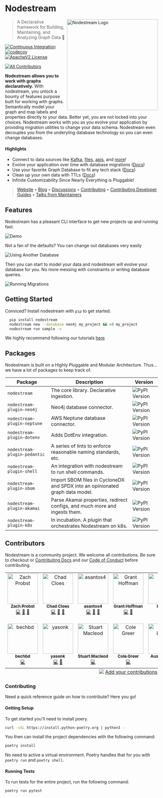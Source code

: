 # Nodestream 

<picture >
  <source media="(prefers-color-scheme: dark)" srcset="./docs/img/NodeSteamLogo_Small_Light.png">
  <img alt="Nodestream Logo" src="./docs/img/NodeSteamLogo_Small_Dark.png" width="300" align="right">
</picture>


> A Declarative framework for Building, Maintaining, and Analyzing Graph Data 🚀

[![Continuous Integration](https://github.com/nodestream-proj/nodestream/actions/workflows/ci.yaml/badge.svg)](https://github.com/nodestream-proj/nodestream/actions/workflows/ci.yaml)
[![codecov](https://codecov.io/gh/nodestream-proj/nodestream/branch/main/graph/badge.svg?token=HAPEVKQ6OQ)](https://codecov.io/gh/nodestream-proj/nodestream)
[![ApacheV2 License](https://img.shields.io/badge/License-Apache%202.0-yellow.svg)](https://opensource.org/license/apache-2-0/)
<!-- ALL-CONTRIBUTORS-BADGE:START - Do not remove or modify this section -->
[![All Contributors](https://img.shields.io/badge/all_contributors-12-orange.svg?style=flat-square)](#contributors-)
<!-- ALL-CONTRIBUTORS-BADGE:END -->

**Nodestream allows you to work with graphs declaratively.** With nodestream, you unlock a bounty of features purpose built for working with graphs. 
Semantically model your graph and map labels and properties directly to your data. 
Better yet, you are not locked into your choices. 
Nodestream works with you as you evolve your application by providing migration utilities to change your data schema. 
Nodestream even decouples you from the underyling database technology so you can even change databases.

#### Highlights

- Connect to data sources like [Kafka](https://nodestream-proj.github.io/docs/docs/reference/extractors/#streamextractor), [files](https://nodestream-proj.github.io/docs/docs/reference/extractors/#unifiedfileextractor), [apis](https://nodestream-proj.github.io/docs/docs/reference/extractors/#simpleapiextractor), and [more](https://nodestream-proj.github.io/docs/docs/reference/extractors/)!
- Evolve your application over time with database migrations ([Docs](https://nodestream-proj.github.io/docs/docs/tutorials-intermediate/working-with-migrations/))
- Use your favorite Graph Database to fit any tech stack ([Docs](https://nodestream-proj.github.io/docs/docs/category/database-support/))
- Clean up your own data with TTLs ([Docs](https://nodestream-proj.github.io/docs/docs/tutorials-intermediate/removing-data/#implementing-a-ttl-pipeline))
- Infinite Customizability Since Nearly Everything is Pluggable!

> [Website](https://nodestream-proj.github.io/docs/) • [Blog](https://nodestream-proj.github.io/docs/blog/) • [Discussions](https://github.com/orgs/nodestream-proj/discussions)  • [Contributing](#contributing) • [Contributing Developer Guides](https://nodestream-proj.github.io/docs/docs/category/developer-reference/) • [Talks from Maintainers](https://www.youtube.com/watch?v=2F-xx4LcTng&list=PLUiAbWRQecSOorv_V6TzfUBoIZyf-6r6R&pp=gAQBiAQB)

## Features 

Nodestream has a pleasant CLI interface to get new projects up and running fast. 

![Demo](https://raw.githubusercontent.com/nodestream-proj/nodestream/e94d0faa024c0f8da1e83a4ff6d83746504d197e/docs/img/demo.gif)

Not a fan of the defaults? You can change out databases very easily

![Using Another Database](https://nodestream-proj.github.io/docs/assets/images/neptune-2c1c78b173e824fc1e824f54287e467f.gif)

Then you can start to model your data and nodestream will evolve your database for you. No more messing with constraints or writing database queries. 

![Running Migrations](https://nodestream-proj.github.io/docs/assets/images/migrations-1ede1ab3d5438cdca24d66cfa6d66231.gif)

## Getting Started

Conviced? Install nodestream with `pip` to get started. 

```bash
  pip install nodestream
  nodestream new --database neo4j my_project && cd my_project
  nodestream run sample -v
```

We highly recommend following our tutorials [here](https://nodestream-proj.github.io/docs/docs/category/tutorial---basics/)

## Packages 

Nodestream is built on a Highly Pluggable and Modular Architecture. Thus... we have a lot of packages to keep track of. 

| Package                      	| Description                                                                   	| Version                                                                                                                        	|
|------------------------------	|-------------------------------------------------------------------------------	|--------------------------------------------------------------------------------------------------------------------------------	|
| `nodestream`                 	| The core library. Declarative ingestion.                                      	| ![PyPI Version](https://badge.fury.io/py/nodestream.svg)                                 	|
| `nodestream-plugin-neo4j`     	| Neo4j database connector.                                                     	| ![PyPI Version](https://badge.fury.io/py/nodestream-plugin-neo4j.svg)         	|
| `nodestream-plugin-neptune`  	| AWS Neptune database connector.                                               	| ![PyPI Version](https://badge.fury.io/py/nodestream-plugin-neptune.svg)   	|
| `nodestream-plugin-dotenv`   	| Adds DotEnv integration.                                                      	| ![PyPI Version](https://badge.fury.io/py/nodestream-plugin-dotenv.svg)     	|
| `nodestream-plugin-pedantic` 	| A series of lints to enforce reasonable naming standards, etc.                	| ![PyPI Version](https://badge.fury.io/py/nodestream-plugin-pedantic.svg) 	|
| `nodestream-plugin-shell`    	| An integration with nodestream to run shell commands.                         	| ![PyPI Version](https://badge.fury.io/py/nodestream-plugin-shell.svg)       	|
| `nodestream-plugin-sbom`     	| Import SBOM files in CycloneDX and SPDX into an opinionated graph data model. 	| ![PyPI Version](https://badge.fury.io/py/nodestream-plugin-sbom.svg)         	|
| `nodestream-plugin-akamai`   	| Parse Akamai properties, redirect configs, and much more and ingests them.    	| ![PyPI Version](https://badge.fury.io/py/nodestream-plugin-akamai.svg)     	|
| `nodestream-plugin-k8s`      	| In incubation. A plugin that orchestrates Nodestream on k8s.                  	| ![PyPI Version](https://badge.fury.io/py/nodestream-plugin-k8s.svg)           	|


## Contributors

Nodestream is a community project. We welcome all contributions. 
Be sure to checkout or [Contributing Docs](https://nodestream-proj.github.io/docs/docs/category/developer-reference/) and our [Code of Conduct](./CODE_OF_CONDUCT.md) before contributing. 

<!-- ALL-CONTRIBUTORS-LIST:START - Do not remove or modify this section -->
<!-- prettier-ignore-start -->
<!-- markdownlint-disable -->
<table>
  <tbody>
    <tr>
      <td align="center" valign="top" width="14.28%"><a href="https://github.com/zprobst"><img src="https://avatars.githubusercontent.com/u/22159145?v=4?s=100" width="100px;" alt="Zach Probst"/><br /><sub><b>Zach Probst</b></sub></a><br /><a href="https://github.com/nodestream-proj/nodestream/commits?author=zprobst" title="Code">💻</a> <a href="https://github.com/nodestream-proj/nodestream/pulls?q=is%3Apr+reviewed-by%3Azprobst" title="Reviewed Pull Requests">👀</a> <a href="#maintenance-zprobst" title="Maintenance">🚧</a></td>
      <td align="center" valign="top" width="14.28%"><a href="https://github.com/ccloes"><img src="https://avatars.githubusercontent.com/u/1000538?v=4?s=100" width="100px;" alt="Chad Cloes"/><br /><sub><b>Chad Cloes</b></sub></a><br /><a href="https://github.com/nodestream-proj/nodestream/commits?author=ccloes" title="Code">💻</a> <a href="https://github.com/nodestream-proj/nodestream/pulls?q=is%3Apr+reviewed-by%3Accloes" title="Reviewed Pull Requests">👀</a> <a href="#maintenance-ccloes" title="Maintenance">🚧</a></td>
      <td align="center" valign="top" width="14.28%"><a href="https://github.com/angelosantos4"><img src="https://avatars.githubusercontent.com/u/142852840?v=4?s=100" width="100px;" alt="asantos4"/><br /><sub><b>asantos4</b></sub></a><br /><a href="https://github.com/nodestream-proj/nodestream/commits?author=angelosantos4" title="Code">💻</a> <a href="https://github.com/nodestream-proj/nodestream/pulls?q=is%3Apr+reviewed-by%3Aangelosantos4" title="Reviewed Pull Requests">👀</a> <a href="#maintenance-angelosantos4" title="Maintenance">🚧</a></td>
      <td align="center" valign="top" width="14.28%"><a href="https://github.com/grantleehoffman"><img src="https://avatars.githubusercontent.com/u/603848?v=4?s=100" width="100px;" alt="Grant Hoffman"/><br /><sub><b>Grant Hoffman</b></sub></a><br /><a href="https://github.com/nodestream-proj/nodestream/commits?author=grantleehoffman" title="Code">💻</a> <a href="https://github.com/nodestream-proj/nodestream/pulls?q=is%3Apr+reviewed-by%3Agrantleehoffman" title="Reviewed Pull Requests">👀</a></td>
      <td align="center" valign="top" width="14.28%"><a href="https://github.com/khneal"><img src="https://avatars.githubusercontent.com/u/40273388?v=4?s=100" width="100px;" alt="khneal"/><br /><sub><b>khneal</b></sub></a><br /><a href="https://github.com/nodestream-proj/nodestream/commits?author=khneal" title="Code">💻</a></td>
      <td align="center" valign="top" width="14.28%"><a href="https://github.com/orozen"><img src="https://avatars.githubusercontent.com/u/62594754?v=4?s=100" width="100px;" alt="orozen"/><br /><sub><b>orozen</b></sub></a><br /><a href="https://github.com/nodestream-proj/nodestream/commits?author=orozen" title="Code">💻</a></td>
      <td align="center" valign="top" width="14.28%"><a href="https://sites.google.com/view/ai4allrobotics"><img src="https://avatars.githubusercontent.com/u/66497192?v=4?s=100" width="100px;" alt="Sophia Don Tranho"/><br /><sub><b>Sophia Don Tranho</b></sub></a><br /><a href="https://github.com/nodestream-proj/nodestream/commits?author=sophiadt" title="Code">💻</a></td>
    </tr>
    <tr>
      <td align="center" valign="top" width="14.28%"><a href="https://github.com/bechbd"><img src="https://avatars.githubusercontent.com/u/6898505?v=4?s=100" width="100px;" alt="bechbd"/><br /><sub><b>bechbd</b></sub></a><br /><a href="https://github.com/nodestream-proj/nodestream/commits?author=bechbd" title="Code">💻</a></td>
      <td align="center" valign="top" width="14.28%"><a href="https://github.com/yasonk"><img src="https://avatars.githubusercontent.com/u/6750414?v=4?s=100" width="100px;" alt="yasonk"/><br /><sub><b>yasonk</b></sub></a><br /><a href="https://github.com/nodestream-proj/nodestream/commits?author=yasonk" title="Code">💻</a> <a href="https://github.com/nodestream-proj/nodestream/pulls?q=is%3Apr+reviewed-by%3Ayasonk" title="Reviewed Pull Requests">👀</a></td>
      <td align="center" valign="top" width="14.28%"><a href="https://github.com/stuartio"><img src="https://avatars.githubusercontent.com/u/22449467?v=4?s=100" width="100px;" alt="Stuart Macleod"/><br /><sub><b>Stuart Macleod</b></sub></a><br /><a href="https://github.com/nodestream-proj/nodestream/commits?author=stuartio" title="Code">💻</a></td>
      <td align="center" valign="top" width="14.28%"><a href="https://github.com/Cole-Greer"><img src="https://avatars.githubusercontent.com/u/112986082?v=4?s=100" width="100px;" alt="Cole Greer"/><br /><sub><b>Cole Greer</b></sub></a><br /><a href="https://github.com/nodestream-proj/nodestream/commits?author=Cole-Greer" title="Code">💻</a></td>
      <td align="center" valign="top" width="14.28%"><a href="https://github.com/Aclucas1"><img src="https://avatars.githubusercontent.com/u/21301692?v=4?s=100" width="100px;" alt="Austin Lucas"/><br /><sub><b>Austin Lucas</b></sub></a><br /><a href="https://github.com/nodestream-proj/nodestream/commits?author=Aclucas1" title="Code">💻</a></td>
    </tr>
  </tbody>
  <tfoot>
    <tr>
      <td align="center" size="13px" colspan="7">
        <img src="https://raw.githubusercontent.com/all-contributors/all-contributors-cli/1b8533af435da9854653492b1327a23a4dbd0a10/assets/logo-small.svg">
          <a href="https://all-contributors.js.org/docs/en/bot/usage">Add your contributions</a>
        </img>
      </td>
    </tr>
  </tfoot>
</table>

<!-- markdownlint-restore -->
<!-- prettier-ignore-end -->

<!-- ALL-CONTRIBUTORS-LIST:END -->

### Contributing 

Need a quick reference guide on how to contribute? Here you go!

#### Getting Setup 

To get started you'll need to install poery.

```bash
curl -sSL https://install.python-poetry.org | python3 -
```

You then can install the project dependencies with the following command:

```bash
poetry install
```

No need to active a virtual environment. Poetry handles that for you with `poetry run` and `poetry shell`.

#### Running Tests

To run tests for the entire project, run the following command:

```bash
poetry run pytest
```

